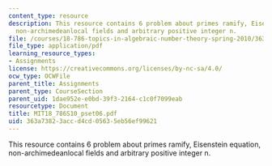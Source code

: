 ```yaml
---
content_type: resource
description: This resource contains 6 problem about primes ramify, Eisenstein equation,
  non-archimedeanlocal fields and arbitrary positive integer n.
file: /courses/18-786-topics-in-algebraic-number-theory-spring-2010/363a73823accd4cd05635eb56ef99621_MIT18_786S10_pset06.pdf
file_type: application/pdf
learning_resource_types:
- Assignments
license: https://creativecommons.org/licenses/by-nc-sa/4.0/
ocw_type: OCWFile
parent_title: Assignments
parent_type: CourseSection
parent_uid: 1dae952e-e0bd-39f3-2164-c1c0f7099eab
resourcetype: Document
title: MIT18_786S10_pset06.pdf
uid: 363a7382-3acc-d4cd-0563-5eb56ef99621
---
```

This resource contains 6 problem about primes ramify, Eisenstein equation, non-archimedeanlocal fields and arbitrary positive integer n.